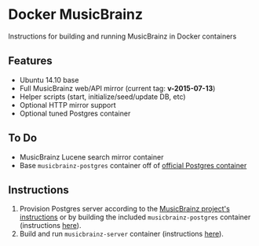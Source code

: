 # Docker MusicBrainz
Instructions for building and running MusicBrainz in Docker containers

Features
--------
* Ubuntu 14.10 base
* Full MusicBrainz web/API mirror (current tag: **v-2015-07-13**)
* Helper scripts (start, initialize/seed/update DB, etc)
* Optional HTTP mirror support
* Optional tuned Postgres container

To Do
-----
* MusicBrainz Lucene search mirror container
* Base `musicbrainz-postgres` container off of [official Postgres container](https://registry.hub.docker.com/_/postgres/)

Instructions
------------
1. Provision Postgres server according to the [MusicBrainz project's instructions](https://github.com/metabrainz/musicbrainz-server/blob/master/INSTALL.md) or by building the included `musicbrainz-postgres` container (instructions [here](musicbrainz-postgres/README.md)).
2. Build and run `musicbrainz-server` container (instructions [here](musicbrainz-server/README.md)).
